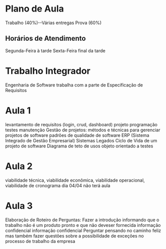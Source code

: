 # Plano de Aula
Trabalho (40%)--Várias entregas
Prova (60%)
## Horários de Atendimento
Segunda-Feira à tarde
Sexta-Feira final da tarde
# Trabalho Integrador
Engenharia de Software trabalha com  a parte de Especificação de Requisitos
# Aula 1
levantamento de requisitos (login, crud, dashboard)
projeto
programação
testes
manutenção
Gestão de projetos: métodos e técnicas para gerenciar projetos de software
padrões de qualidade de software
ERP (Sistema Integrado de Gestão Empresarial)
Sistemas Legados
Ciclo de Vida de um projeto de software
Diagrama de teto de usos
objeto orientado a testes
# Aula 2
viabilidade técnica, viabilidade econômica, viabilidade operacional, viabilidade de cronograma
dia 04/04 não terá aula
# Aula 3
Elaboração de Roteiro de Perguntas:
    Fazer a introdução informando que o trabalho não é um produto pronto e que não deveser fornecida informação confidencial informação confidencial
    Perguntar pensando no caminho feliz mas também fazer questões sobre a possibilidade de exceções no processo de trabalho da empresa
    
